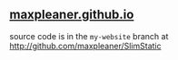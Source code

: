 ## [maxpleaner.github.io](http://maxpleaner.github.io)

source code is in the `my-website` branch at http://github.com/maxpleaner/SlimStatic

